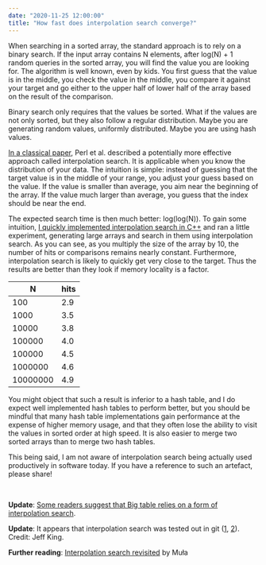 ```yaml
---
date: "2020-11-25 12:00:00"
title: "How fast does interpolation search converge?"
---
```




When searching in a sorted array, the standard approach is to rely on a binary search. If the input array contains N elements, after log(N) + 1 random queries in the sorted array, you will find the value you are looking for. The algorithm is well known, even by kids. You first guess that the value is in the middle, you check the value in the middle, you compare it against your target and go either to the upper half of lower half of the array based on the result of the comparison.

Binary search only requires that the values be sorted. What if the values are not only sorted, but they also follow a regular distribution. Maybe you are generating random values, uniformly distributed. Maybe you are using hash values.

[In a classical paper](https://dl.acm.org/doi/abs/10.1145/359545.359557?casa_token=uVDE2jNVz9kAAAAA:7JU_k3wj3XzQAa8vUPW-g4LH7dtIfZA8B9il39At0irMcWMTP75nCDpPzMBYrxiEKu8jeo0hEhs), Perl et al. described a potentially more effective approach called interpolation search. It is applicable when you know the distribution of your data. The intuition is simple: instead of guessing that the target value is in the middle of your range, you adjust your guess based on the value. If the value is smaller than average, you aim near the beginning of the array. If the value much larger than average, you guess that the index should be near the end.

The expected search time is then much better: log(log(N)). To gain some intuition, [I quickly implemented interpolation search in C++](https://github.com/lemire/Code-used-on-Daniel-Lemire-s-blog/tree/master/2020/11/25) and ran a little experiment, generating large arrays and search in them using interpolation search. As you can see,  as you multiply the size of the array by 10, the number of hits or comparisons remains nearly constant. Furthermore, interpolation search is likely to quickly get very close to the target. Thus the results are better than they look if memory locality is a factor.

N                        |hits                     |
-------------------------|-------------------------|
100                      |2.9                      |
1000                     |3.5                      |
10000                    |3.8                      |
100000                   |4.0                      |
100000                   |4.5                      |
1000000                  |4.6                      |
10000000                 |4.9                      |


You might object that such a result is inferior to a hash table, and I do expect well implemented hash tables to perform better, but you should be mindful that many hash table implementations gain performance at the expense of higher memory usage, and that they often lose the ability to visit the values in sorted order at high speed. It is also easier to merge two sorted arrays than to merge two hash tables.

This being said, I am not aware of interpolation search being actually used productively in software today. If you have a reference to such an artefact, please share!

&nbsp;

__Update__: [Some readers suggest that Big table relies on a form of interpolation search](https://arxiv.org/abs/1712.01208).

__Update__: It appears that interpolation search was tested out in git ([1](https://github.com/git/git/commit/628522ec1439f414dcb1e71e300eb84a37ad1af9), [2](https://github.com/git/git/commit/f1068efefe6dd3beaa89484db5e2db730b094e0b)). Credit: Jeff King.

__Further reading__: [Interpolation search revisited](http://0x80.pl/articles/interpolation-search.html) by Muła

